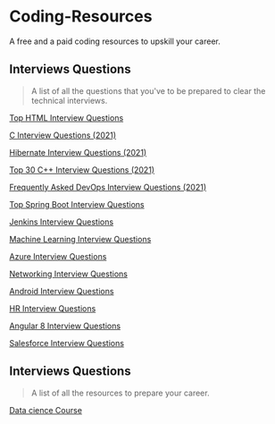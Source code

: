 # Coding-Resources
A free and a paid coding resources to upskill your career.

## Interviews Questions
> A list of all the questions that you've to be prepared to clear the technical interviews.

[Top HTML Interview Questions](https://www.interviewbit.com/html-interview-questions/)

[C Interview Questions (2021)](https://www.interviewbit.com/c-interview-questions/)

[Hibernate Interview Questions (2021)](https://www.interviewbit.com/hibernate-interview-questions/)

[Top 30 C++ Interview Questions (2021)](https://www.interviewbit.com/cpp-interview-questions/)

[Frequently Asked DevOps Interview Questions (2021)](https://www.interviewbit.com/devops-interview-questions/)

[Top Spring Boot Interview Questions](https://www.interviewbit.com/spring-boot-interview-questions/)

[Jenkins Interview Questions](https://www.interviewbit.com/jenkins-interview-questions/)

[Machine Learning Interview Questions](https://www.interviewbit.com/machine-learning-interview-questions/)

[Azure Interview Questions](https://www.interviewbit.com/azure-interview-questions/)

[Networking Interview Questions](https://www.interviewbit.com/networking-interview-questions/)

[Android Interview Questions](https://www.interviewbit.com/android-interview-questions/)

[HR Interview Questions](https://www.interviewbit.com/hr-interview-questions/)

[Angular 8 Interview Questions](https://www.interviewbit.com/angular-8-interview-questions/)

[Salesforce Interview Questions](https://www.interviewbit.com/salesforce-interview-questions/)

## Interviews Questions
> A list of all the resources to prepare your career.

[Data cience Course](https://www.interviewbit.com/salesforce-interview-questions/)
